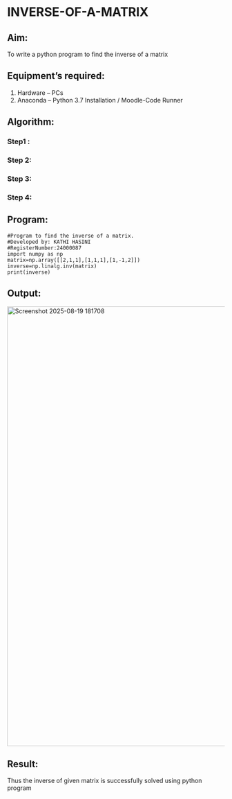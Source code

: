 # INVERSE-OF-A-MATRIX
## Aim:
To write a python program to find the inverse of a matrix
## Equipment’s required:
1. 	Hardware – PCs
2. 	Anaconda – Python 3.7 Installation / Moodle-Code Runner
## Algorithm:
### Step1 : 
### Step 2: 
### Step 3: 
### Step 4: 

## Program:
```
#Program to find the inverse of a matrix.
#Developed by: KATHI HASINI
#RegisterNumber:24000087
import numpy as np
matrix=np.array([[2,1,1],[1,1,1],[1,-1,2]])
inverse=np.linalg.inv(matrix)
print(inverse)
```
## Output:
<img width="1481" height="1015" alt="Screenshot 2025-08-19 181708" src="https://github.com/user-attachments/assets/adbb90a5-0e04-42ec-9417-26dc0e13e53c" />

## Result:
Thus the inverse of given matrix is successfully solved using python program

